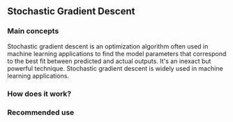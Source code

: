 ## Stochastic Gradient Descent 

### Main concepts 
Stochastic gradient descent is an optimization algorithm often used in machine learning applications to find the model parameters that correspond to the best fit between predicted and actual outputs. It's an inexact but powerful technique. Stochastic gradient descent is widely used in machine learning applications.

### How does it work?


### Recommended use

